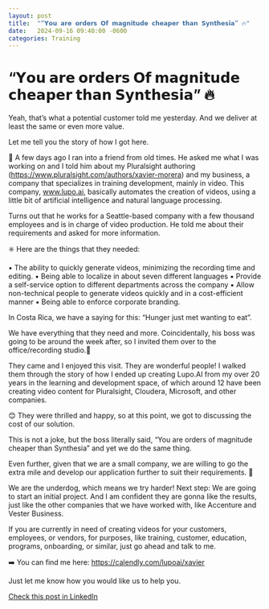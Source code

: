 ```yaml
---
layout: post
title:  "“𝗬𝗼𝘂 𝗮𝗿𝗲 𝗼𝗿𝗱𝗲𝗿𝘀 𝗢𝗳 𝗺𝗮𝗴𝗻𝗶𝘁𝘂𝗱𝗲 𝗰𝗵𝗲𝗮𝗽𝗲𝗿 𝘁𝗵𝗮𝗻 𝗦𝘆𝗻𝘁𝗵𝗲𝘀𝗶𝗮” 🔥"
date:   2024-09-16 09:40:00 -0600
categories: Training
---
```


# “𝗬𝗼𝘂 𝗮𝗿𝗲 𝗼𝗿𝗱𝗲𝗿𝘀 𝗢𝗳 𝗺𝗮𝗴𝗻𝗶𝘁𝘂𝗱𝗲 𝗰𝗵𝗲𝗮𝗽𝗲𝗿 𝘁𝗵𝗮𝗻 𝗦𝘆𝗻𝘁𝗵𝗲𝘀𝗶𝗮” 🔥

Yeah, that’s what a potential customer told me yesterday. And we deliver at least the same or even more value.

Let me tell you the story of how I got here.

📢 A few days ago I ran into a friend from old times. He asked me what I was working on and I told him about my Pluralsight authoring (https://www.pluralsight.com/authors/xavier-morera) and my business, a company that specializes in training development, mainly in video. This company, www.lupo.ai, basically automates the creation of videos, using a little bit of artificial intelligence and natural language processing.

Turns out that he works for a Seattle-based company with a few thousand employees and is in charge of video production. He told me about their requirements and asked for more information.

✳️ Here are the things that they needed:

▪️ The ability to quickly generate videos, minimizing the recording time and editing.
▪️ Being able to localize in about seven different languages
▪️ Provide a self-service option to different departments across the company
▪️ Allow non-technical people to generate videos quickly and in a cost-efficient manner
▪️ Being able to enforce corporate branding.

In Costa Rica, we have a saying for this: “Hunger just met wanting to eat”.

We have everything that they need and more. Coincidentally, his boss was going to be around the week after, so I invited them over to the office/recording studio.🤝

They came and I enjoyed this visit. They are wonderful people! I walked them through the story of how I ended up creating Lupo.AI from my over 20 years in the learning and development space, of which around 12 have been creating video content for Pluralsight, Cloudera, Microsoft, and other companies.

😊 They were thrilled and happy, so at this point, we got to discussing the cost of our solution.

This is not a joke, but the boss literally said, “You are orders of magnitude cheaper than Synthesia” and yet we do the same thing.

Even further, given that we are a small company, we are willing to go the extra mile and develop our application further to suit their requirements.  🚀

We are the underdog, which means we try harder!
Next step: We are going to start an initial project. And I am confident they are gonna like the results, just like the other companies that we have worked with, like Accenture and Vester Business.

If you are currently in need of creating videos for your customers, employees, or vendors, for purposes, like training, customer, education, programs, onboarding, or similar, just go ahead and talk to me. 

➡️ You can find me here: https://calendly.com/lupoai/xavier

Just let me know how you would like us to help you.

[Check this post in LinkedIn](link)